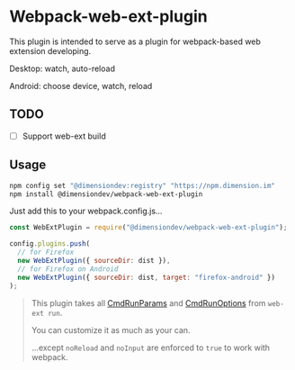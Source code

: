 # Webpack-web-ext-plugin

This plugin is intended to serve as a plugin for webpack-based web extension developing.

Desktop: watch, auto-reload

Android: choose device, watch, reload

## TODO

- [ ] Support web-ext build

## Usage

```bash
npm config set "@dimensiondev:registry" "https://npm.dimension.im"
npm install @dimensiondev/webpack-web-ext-plugin
```

Just add this to your webpack.config.js...

```javascript
const WebExtPlugin = require("@dimensiondev/webpack-web-ext-plugin");

config.plugins.push(
  // for Firefox
  new WebExtPlugin({ sourceDir: dist }),
  // for Firefox on Android
  new WebExtPlugin({ sourceDir: dist, target: "firefox-android" })
);
```

> This plugin takes all [CmdRunParams][1] and [CmdRunOptions][2] from `web-ext run`.
>
> You can customize it as much as your can.
>
> ...except `noReload` and `noInput` are enforced to `true` to work with webpack.

[1]: https://github.com/mozilla/web-ext/blob/e3f4d7f66416ae6bf7441541df145c306e53f848/src/cmd/run.js#L25
[2]: https://github.com/mozilla/web-ext/blob/e3f4d7f66416ae6bf7441541df145c306e53f848/src/cmd/run.js#L56
